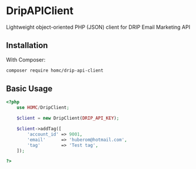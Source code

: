# DripAPIClient
Lightweight object-oriented PHP (JSON) client for DRIP Email Marketing API

## Installation
With Composer:
```sh
composer require homc/drip-api-client
```

## Basic Usage

```php
<?php
    use HOMC/DripClient;

    $client = new DripClient(DRIP_API_KEY);

    $client->addTag([
        'account_id' => 9001,
        'email'      => 'huberom@hotmail.com',
        'tag'        => 'Test tag',
    ]);

?>

```